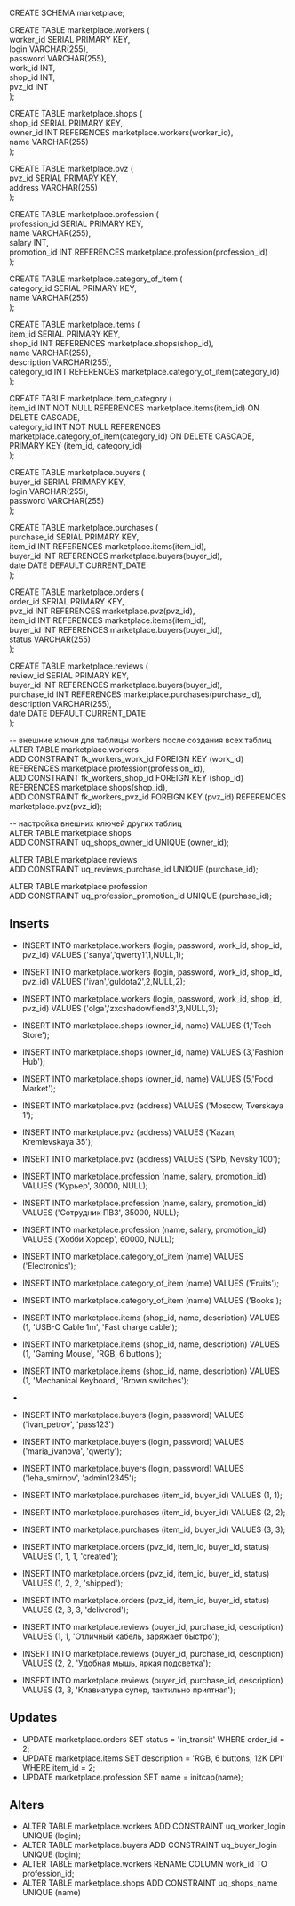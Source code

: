 
CREATE SCHEMA marketplace;  
  
CREATE TABLE marketplace.workers (  
	 worker_id SERIAL PRIMARY KEY,  
	 login VARCHAR(255),  
	 password VARCHAR(255),  
	 work_id INT,  
	 shop_id INT,  
	 pvz_id INT  
);  

CREATE TABLE marketplace.shops (  
	   shop_id SERIAL PRIMARY KEY,  
	   owner_id INT REFERENCES marketplace.workers(worker_id),  
	   name VARCHAR(255)  
);  

CREATE TABLE marketplace.pvz (  
	 pvz_id SERIAL PRIMARY KEY,  
	 address VARCHAR(255)  
);  

CREATE TABLE marketplace.profession (  
	profession_id SERIAL PRIMARY KEY,  
	name VARCHAR(255),  
	salary INT,  
	promotion_id INT REFERENCES marketplace.profession(profession_id)  
);  

CREATE TABLE marketplace.category_of_item (  
	  category_id SERIAL PRIMARY KEY,  
	  name VARCHAR(255)  
);  

CREATE TABLE marketplace.items (  
	   item_id SERIAL PRIMARY KEY,  
	   shop_id INT REFERENCES marketplace.shops(shop_id),  
	   name VARCHAR(255),  
	   description VARCHAR(255),  
	   category_id INT REFERENCES marketplace.category_of_item(category_id)  
);  

CREATE TABLE marketplace.item_category (  
	   item_id     INT NOT NULL REFERENCES marketplace.items(item_id) ON DELETE CASCADE,  
	   category_id INT NOT NULL REFERENCES marketplace.category_of_item(category_id) ON DELETE CASCADE,  
	   PRIMARY KEY (item_id, category_id)  
);  


CREATE TABLE marketplace.buyers (  
	buyer_id SERIAL PRIMARY KEY,  
	login VARCHAR(255),  
	password VARCHAR(255)  
);  

CREATE TABLE marketplace.purchases (  
	   purchase_id SERIAL PRIMARY KEY,  
	   item_id INT REFERENCES marketplace.items(item_id),  
	   buyer_id INT REFERENCES marketplace.buyers(buyer_id),  
	   date DATE DEFAULT CURRENT_DATE  
);  

CREATE TABLE marketplace.orders (  
	order_id SERIAL PRIMARY KEY,  
	pvz_id INT REFERENCES marketplace.pvz(pvz_id),  
	item_id INT REFERENCES marketplace.items(item_id),  
	buyer_id INT REFERENCES marketplace.buyers(buyer_id),  
	status VARCHAR(255)  
);  

CREATE TABLE marketplace.reviews (  
	 review_id SERIAL PRIMARY KEY,  
	 buyer_id INT REFERENCES marketplace.buyers(buyer_id),  
	 purchase_id INT REFERENCES marketplace.purchases(purchase_id),  
	 description VARCHAR(255),  
	 date DATE DEFAULT CURRENT_DATE  
);  
  
-- внешние ключи для таблицы workers после создания всех таблиц  
ALTER TABLE marketplace.workers  
    ADD CONSTRAINT fk_workers_work_id FOREIGN KEY (work_id) REFERENCES marketplace.profession(profession_id),  
    ADD CONSTRAINT fk_workers_shop_id FOREIGN KEY (shop_id) REFERENCES marketplace.shops(shop_id),  
    ADD CONSTRAINT fk_workers_pvz_id FOREIGN KEY (pvz_id) REFERENCES marketplace.pvz(pvz_id);

	
-- настройка внешних ключей других таблиц  
ALTER TABLE marketplace.shops    
    ADD CONSTRAINT uq_shops_owner_id UNIQUE (owner_id);
	
ALTER TABLE marketplace.reviews  
    ADD CONSTRAINT uq_reviews_purchase_id UNIQUE (purchase_id);
	
ALTER TABLE marketplace.profession   
    ADD CONSTRAINT uq_profession_promotion_id UNIQUE (purchase_id);  
  
## Inserts

- INSERT INTO marketplace.workers (login, password, work_id, shop_id, pvz_id) VALUES ('sanya','qwerty1',1,NULL,1);
- INSERT INTO marketplace.workers (login, password, work_id, shop_id, pvz_id) VALUES ('ivan','guldota2',2,NULL,2);
- INSERT INTO marketplace.workers (login, password, work_id, shop_id, pvz_id) VALUES ('olga','zxcshadowfiend3',3,NULL,3);

- INSERT INTO marketplace.shops (owner_id, name) VALUES (1,'Tech Store');
- INSERT INTO marketplace.shops (owner_id, name) VALUES (3,'Fashion Hub');
- INSERT INTO marketplace.shops (owner_id, name) VALUES (5,'Food Market');

- INSERT INTO marketplace.pvz (address) VALUES ('Moscow, Tverskaya 1');
- INSERT INTO marketplace.pvz (address) VALUES ('Kazan, Kremlevskaya 35');
- INSERT INTO marketplace.pvz (address) VALUES ('SPb, Nevsky 100');

- INSERT INTO marketplace.profession (name, salary, promotion_id) VALUES ('Курьер', 30000, NULL);
- INSERT INTO marketplace.profession (name, salary, promotion_id) VALUES ('Сотрудник ПВЗ', 35000, NULL);
- INSERT INTO marketplace.profession (name, salary, promotion_id) VALUES ('Хобби Хорсер', 60000, NULL);

- INSERT INTO marketplace.category_of_item (name) VALUES ('Electronics');
- INSERT INTO marketplace.category_of_item (name) VALUES ('Fruits');
- INSERT INTO marketplace.category_of_item (name) VALUES ('Books');

- INSERT INTO marketplace.items (shop_id, name, description) VALUES (1, 'USB-C Cable 1m', 'Fast charge cable');
- INSERT INTO marketplace.items (shop_id, name, description) VALUES (1, 'Gaming Mouse', 'RGB, 6 buttons');
- INSERT INTO marketplace.items (shop_id, name, description) VALUES (1, 'Mechanical Keyboard', 'Brown switches');
- 
- INSERT INTO marketplace.buyers (login, password) VALUES ('ivan_petrov', 'pass123')
- INSERT INTO marketplace.buyers (login, password) VALUES ('maria_ivanova', 'qwerty');
- INSERT INTO marketplace.buyers (login, password) VALUES ('leha_smirnov', 'admin12345');

- INSERT INTO marketplace.purchases (item_id, buyer_id) VALUES (1, 1);
- INSERT INTO marketplace.purchases (item_id, buyer_id) VALUES (2, 2);
- INSERT INTO marketplace.purchases (item_id, buyer_id) VALUES (3, 3);

- INSERT INTO marketplace.orders (pvz_id, item_id, buyer_id, status) VALUES (1, 1, 1, 'created');
- INSERT INTO marketplace.orders (pvz_id, item_id, buyer_id, status) VALUES (1, 2, 2, 'shipped');
- INSERT INTO marketplace.orders (pvz_id, item_id, buyer_id, status) VALUES (2, 3, 3, 'delivered');

- INSERT INTO marketplace.reviews (buyer_id, purchase_id, description) VALUES (1, 1, 'Отличный кабель, заряжает быстро');
- INSERT INTO marketplace.reviews (buyer_id, purchase_id, description) VALUES (2, 2, 'Удобная мышь, яркая подсветка');
- INSERT INTO marketplace.reviews (buyer_id, purchase_id, description) VALUES (3, 3, 'Клавиатура супер, тактильно приятная');
## Updates

- UPDATE marketplace.orders SET status = 'in_transit' WHERE order_id = 2;
- UPDATE marketplace.items SET description = 'RGB, 6 buttons, 12K DPI' WHERE item_id = 2;
- UPDATE marketplace.profession SET name = initcap(name);
## Alters

- ALTER TABLE marketplace.workers ADD CONSTRAINT uq_worker_login UNIQUE (login);
- ALTER TABLE marketplace.buyers ADD CONSTRAINT uq_buyer_login UNIQUE (login);
- ALTER TABLE marketplace.workers RENAME COLUMN work_id TO profession_id;
- ALTER TABLE marketplace.shops ADD CONSTRAINT uq_shops_name UNIQUE (name)
